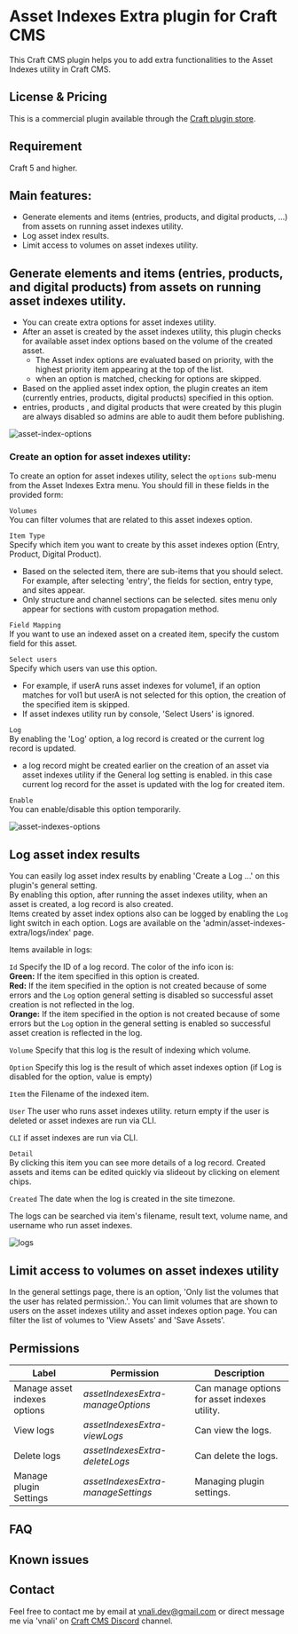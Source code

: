 # Asset Indexes Extra plugin for Craft CMS
This Craft CMS plugin helps you to add extra functionalities to the Asset Indexes utility in Craft CMS.

## License & Pricing
This is a commercial plugin available through the [Craft plugin store](https://plugins.craftcms.com/developer/vnali).

## Requirement
Craft 5 and higher.

## Main features:
- Generate elements and items (entries, products, and digital products, ...) from assets on running asset indexes utility.
- Log asset index results.
- Limit access to volumes on asset indexes utility.  

## Generate elements and items (entries, products, and digital products) from assets on running asset indexes utility.
- You can create extra options for asset indexes utility.  
- After an asset is created by the asset indexes utility, this plugin checks for available asset index options based on the volume of the created asset.
  - The Asset index options are evaluated based on priority, with the highest priority item appearing at the top of the list.
  - when an option is matched, checking for options are skipped.
- Based on the applied asset index option, the plugin creates an item (currently entries, products, digital products) specified in this option.
 - entries, products , and digital products that were created by this plugin are always disabled so admins are able to audit them before publishing.

![asset-index-options](https://github.com/vnali/asset-indexes-extra-documentation/assets/55586085/32054ef4-137e-4356-8f14-b368957a7e59)


### Create an option for asset indexes utility:
To create an option for asset indexes utility, select the `options` sub-menu from the Asset Indexes Extra menu. You should fill in these fields in the provided form:  

`Volumes`  
You can filter volumes that are related to this asset indexes option.

`Item Type`  
Specify which item you want to create by this asset indexes option (Entry, Product, Digital Product).
 - Based on the selected item, there are sub-items that you should select. For example, after selecting 'entry', the fields for section, entry type, and sites appear.
  - Only structure and channel sections can be selected. sites menu only appear for sections with custom propagation method.

`Field Mapping`  
If you want to use an indexed asset on a created item, specify the custom field for this asset.

`Select users`   
Specify which users van use this option.
  - For example, if userA runs asset indexes for volume1, if an option matches for vol1 but userA is not selected for this option, the creation of the specified item is skipped.
  - If asset indexes utility run by console, 'Select Users' is ignored.

`Log`  
By enabling the 'Log' option, a log record is created or the current log record is updated. 
- a log record might be created earlier on the creation of an asset via asset indexes utility if the General log setting is enabled. in this case current log record for the asset 
is updated with the log for created item.

`Enable`  
You can enable/disable this option temporarily.

![asset-indexes-options](https://github.com/vnali/asset-indexes-extra-documentation/assets/55586085/c95c8dcc-374a-486f-9cf1-0b87acd7c1a6)


## Log asset index results
You can easily log asset index results by enabling 'Create a Log ...' on this plugin's general setting.  
By enabling this option, after running the asset indexes utility, when an asset is created, a log record is also created.  
Items created by asset index options also can be logged by enabling the `Log` light switch in each option.
Logs are available on the 'admin/asset-indexes-extra/logs/index' page.

Items available in logs:  

`Id`
Specify the ID of a log record. 
The color of the info icon is:   
<b>Green:</b> If the item specified in this option is created.  
<b>Red:</b> If the item specified in the option is not created because of some errors and the `Log` option general setting is disabled so successful asset creation is not reflected in the log.  
<b>Orange:</b> If the item specified in the option is not created because of some errors but the `Log` option in the general setting is enabled so successful asset creation is reflected in the log.

`Volume`
Specify that this log is the result of indexing which volume.

`Option`
Specify this log is the result of which asset indexes option (if Log is disabled for the option, value is empty)

`Item`
the Filename of the indexed item.

`User`
The user who runs asset indexes utility. return empty if the user is deleted or asset indexes are run via CLI.

`CLI`
if asset indexes are run via CLI.

`Detail`  
By clicking this item you can see more details of a log record. Created assets and items can be edited quickly via slideout by clicking on element chips.

`Created`
The date when the log is created in the site timezone.

The logs can be searched via item's filename, result text, volume name, and username who run asset indexes.

![logs](https://github.com/vnali/asset-indexes-extra-documentation/assets/55586085/4c601436-481f-46f1-8f76-64f937ee5dda)


## Limit access to volumes on asset indexes utility
In the general settings page, there is an option, 'Only list the volumes that the user has related permission.'.  You can limit volumes that are shown to users on the asset indexes utility
and asset indexes option page. You can filter the list of volumes to 'View Assets' and 'Save Assets'.  

## Permissions

Label | Permission | Description
--- | --- | ---
Manage asset indexes options | *assetIndexesExtra-manageOptions* | Can manage options for asset indexes utility.
View logs | *assetIndexesExtra-viewLogs* | Can view the logs.
Delete logs | *assetIndexesExtra-deleteLogs* | Can delete the logs.
Manage plugin Settings | *assetIndexesExtra-manageSettings* | Managing plugin settings.

## FAQ

## Known issues

## Contact
Feel free to contact me by email at vnali.dev@gmail.com or direct message me via 'vnali' on [Craft CMS Discord](https://craftcms.com/discord) channel.
